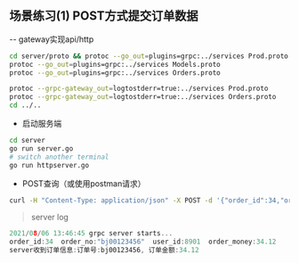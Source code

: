 ## 场景练习(1) POST方式提交订单数据
-- gateway实现api/http

```bash
cd server/proto && protoc --go_out=plugins=grpc:../services Prod.proto
protoc --go_out=plugins=grpc:../services Models.proto
protoc --go_out=plugins=grpc:../services Orders.proto

protoc --grpc-gateway_out=logtostderr=true:../services Prod.proto
protoc --grpc-gateway_out=logtostderr=true:../services Orders.proto
cd ../..
```

* 启动服务端
```bash
cd server
go run server.go
# switch another terminal
go run httpserver.go
```
* POST查询（或使用postman请求）
```bash
curl -H "Content-Type: application/json" -X POST -d '{"order_id":34,"order_no":"bj00123456","user_id":8901,"order_money":34.12}' "http://localhost:8080/v1/orders"
```

> server log
``` go
2021/08/06 13:46:45 grpc server starts...
order_id:34  order_no:"bj00123456"  user_id:8901  order_money:34.12
server收到订单信息:订单号:bj00123456, 订单金额:34.12
```